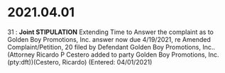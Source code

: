 # 2021.04.01

31 : **Joint STIPULATION** Extending Time to Answer the complaint as to Golden Boy Promotions, Inc. answer now due 4/19/2021, re Amended Complaint/Petition, 20 filed by Defendant Golden Boy Promotions, Inc..(Attorney Ricardo P Cestero added to party Golden Boy Promotions, Inc.(pty:dft))(Cestero, Ricardo) (Entered: 04/01/2021)